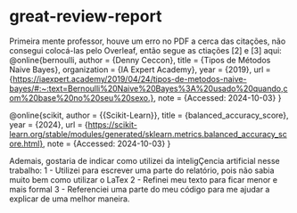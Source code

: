 # great-review-report

Primeira mente professor, houve um erro no PDF a cerca das citações, não consegui colocá-las pelo Overleaf, então segue as ctiações [2] e [3] aqui:
@online{bernoulli,
  author = {Denny Ceccon},
  title = {Tipos de Métodos Naive Bayes},
  organization = {IA Expert Academy},
  year = {2019},
  url = {https://iaexpert.academy/2019/04/24/tipos-de-metodos-naive-bayes/#:~:text=Bernoulli%20Naive%20Bayes%3A%20usado%20quando,com%20base%20no%20seu%20sexo.},
  note = {Accessed: 2024-10-03}
}

@online{scikit,
  author = {{Scikit-Learn}},
  title = {balanced\_accuracy\_score},
  year = {2024},
  url = {https://scikit-learn.org/stable/modules/generated/sklearn.metrics.balanced_accuracy_score.html},
  note = {Accessed: 2024-10-03}
}

Ademais, gostaria de indicar como utilizei da inteligÇencia artificial nesse trabalho:
1 - Utilizei para escrever uma parte do relatório, pois não sabia muito bem como utilizar o LaTex
2 - Refinei meu texto para ficar menor e mais formal
3 - Referenciei uma parte do meu código para me ajudar a explicar de uma melhor maneira.
